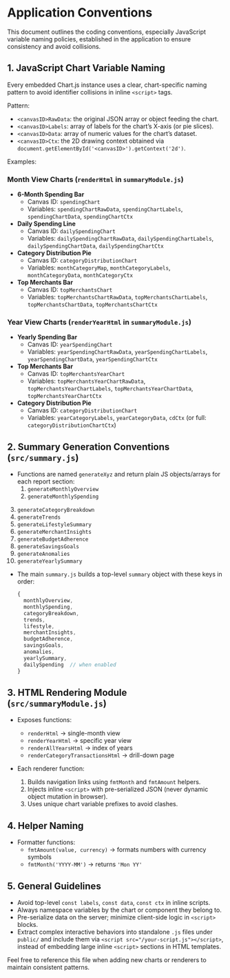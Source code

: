 # Application Conventions

This document outlines the coding conventions, especially JavaScript variable naming policies, established in the application to ensure consistency and avoid collisions.

## 1. JavaScript Chart Variable Naming

Every embedded Chart.js instance uses a clear, chart-specific naming pattern to avoid identifier collisions in inline `<script>` tags.

Pattern:
- `<canvasID>RawData`: the original JSON array or object feeding the chart.
- `<canvasID>Labels`: array of labels for the chart’s X-axis (or pie slices).
- `<canvasID>Data`: array of numeric values for the chart’s dataset.
- `<canvasID>Ctx`: the 2D drawing context obtained via `document.getElementById('<canvasID>').getContext('2d')`.

Examples:

### Month View Charts (`renderHtml` in `summaryModule.js`)
- **6-Month Spending Bar**
  - Canvas ID: `spendingChart`
  - Variables: `spendingChartRawData`, `spendingChartLabels`, `spendingChartData`, `spendingChartCtx`
- **Daily Spending Line**
  - Canvas ID: `dailySpendingChart`
  - Variables: `dailySpendingChartRawData`, `dailySpendingChartLabels`, `dailySpendingChartData`, `dailySpendingChartCtx`
- **Category Distribution Pie**
  - Canvas ID: `categoryDistributionChart`
  - Variables: `monthCategoryMap`, `monthCategoryLabels`, `monthCategoryData`, `monthCategoryCtx`
- **Top Merchants Bar**
  - Canvas ID: `topMerchantsChart`
  - Variables: `topMerchantsChartRawData`, `topMerchantsChartLabels`, `topMerchantsChartData`, `topMerchantsChartCtx`

### Year View Charts (`renderYearHtml` in `summaryModule.js`)
- **Yearly Spending Bar**
  - Canvas ID: `yearSpendingChart`
  - Variables: `yearSpendingChartRawData`, `yearSpendingChartLabels`, `yearSpendingChartData`, `yearSpendingChartCtx`
- **Top Merchants Bar**
  - Canvas ID: `topMerchantsYearChart`
  - Variables: `topMerchantsYearChartRawData`, `topMerchantsYearChartLabels`, `topMerchantsYearChartData`, `topMerchantsYearChartCtx`
- **Category Distribution Pie**
  - Canvas ID: `categoryDistributionChart`
  - Variables: `yearCategoryLabels`, `yearCategoryData`, `cdCtx` (or full: `categoryDistributionChartCtx`)

## 2. Summary Generation Conventions (`src/summary.js`)

- Functions are named `generateXyz` and return plain JS objects/arrays for each report section:
  1. `generateMonthlyOverview`
  2. `generateMonthlySpending`
 3. `generateCategoryBreakdown`
 4. `generateTrends`
 5. `generateLifestyleSummary`
 6. `generateMerchantInsights`
 7. `generateBudgetAdherence`
 8. `generateSavingsGoals`
 9. `generateAnomalies`
10. `generateYearlySummary`

- The main `summary.js` builds a top-level `summary` object with these keys in order:
  ```js
  {
    monthlyOverview,
    monthlySpending,
    categoryBreakdown,
    trends,
    lifestyle,
    merchantInsights,
    budgetAdherence,
    savingsGoals,
    anomalies,
    yearlySummary,
    dailySpending  // when enabled
  }
  ```

## 3. HTML Rendering Module (`src/summaryModule.js`)

- Exposes functions:
  - `renderHtml` → single-month view
  - `renderYearHtml` → specific year view
  - `renderAllYearsHtml` → index of years
  - `renderCategoryTransactionsHtml` → drill-down page

- Each renderer function:
  1. Builds navigation links using `fmtMonth` and `fmtAmount` helpers.
  2. Injects inline `<script>` with pre-serialized JSON (never dynamic object mutation in browser).
  3. Uses unique chart variable prefixes to avoid clashes.

## 4. Helper Naming

- Formatter functions:
  - `fmtAmount(value, currency)` → formats numbers with currency symbols
  - `fmtMonth('YYYY-MM')` → returns `'Mon YY'`

## 5. General Guidelines

- Avoid top-level `const labels`, `const data`, `const ctx` in inline scripts.
- Always namespace variables by the chart or component they belong to.
- Pre-serialize data on the server; minimize client-side logic in `<script>` blocks.
- Extract complex interactive behaviors into standalone `.js` files under `public/` and include them via `<script src="/your-script.js"></script>`, instead of embedding large inline `<script>` sections in HTML templates.

Feel free to reference this file when adding new charts or renderers to maintain consistent patterns.